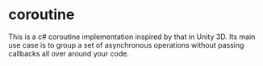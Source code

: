 coroutine
=========
This is a c# coroutine implementation inspired by that in Unity 3D.
Its main use case is to group a set of asynchronous operations without passing callbacks all over around your code.
